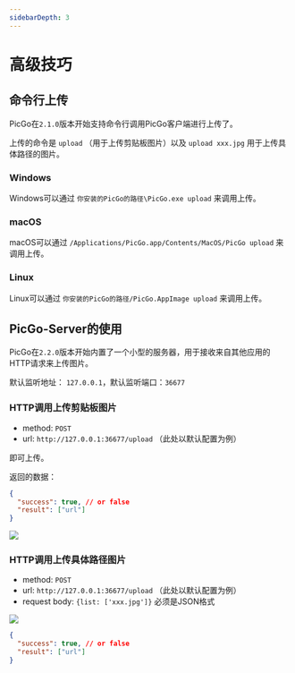 ```yaml
---
sidebarDepth: 3
---
```

# 高级技巧

## 命令行上传 <Badge text="2.1.0+" /> 

PicGo在`2.1.0`版本开始支持命令行调用PicGo客户端进行上传了。

上传的命令是 `upload` （用于上传剪贴板图片）以及 `upload xxx.jpg` 用于上传具体路径的图片。

### Windows

Windows可以通过 `你安装的PicGo的路径\PicGo.exe upload` 来调用上传。

### macOS

macOS可以通过 `/Applications/PicGo.app/Contents/MacOS/PicGo upload` 来调用上传。

### Linux

Linux可以通过 `你安装的PicGo的路径/PicGo.AppImage upload` 来调用上传。

## PicGo-Server的使用 <Badge text="2.2.0+" /> 

PicGo在`2.2.0`版本开始内置了一个小型的服务器，用于接收来自其他应用的HTTP请求来上传图片。

默认监听地址： `127.0.0.1`，默认监听端口：`36677`

### HTTP调用上传剪贴板图片

- method: `POST`
- url: `http://127.0.0.1:36677/upload` （此处以默认配置为例）

即可上传。

返回的数据：

```json
{
  "success": true, // or false
  "result": ["url"]
}
```

![](https://user-images.githubusercontent.com/12621342/71626713-926b2c80-2c29-11ea-966a-9fae1b152712.png)

### HTTP调用上传具体路径图片

- method: `POST`
- url: `http://127.0.0.1:36677/upload` （此处以默认配置为例）
- request body: `{list: ['xxx.jpg']}` 必须是JSON格式

![](https://user-images.githubusercontent.com/12621342/71626614-1b359880-2c29-11ea-8efe-330f15116268.png)


```json
{
  "success": true, // or false
  "result": ["url"]
}
```
